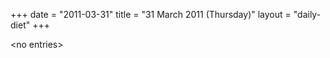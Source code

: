 +++
date = "2011-03-31"
title = "31 March 2011 (Thursday)"
layout = "daily-diet"
+++


\<no entries\>